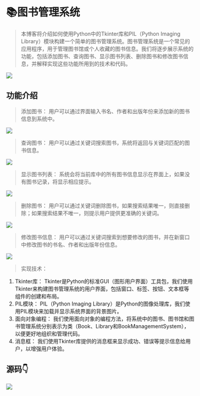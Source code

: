 # 📚图书管理系统


<MyGlobalComponent />


> 本博客将介绍如何使用Python中的Tkinter库和PIL（Python Imaging Library）模块构建一个简单的图书管理系统。图书管理系统是一个常见的应用程序，用于管理图书馆或个人收藏的图书信息。我们将逐步展示系统的功能，包括添加图书、查询图书、显示图书列表、删除图书和修改图书信息，并解释实现这些功能所用到的技术和代码。

![](http://cdn.qiniu.liyansheng.top/img/20240603225651.png)
## 功能介绍

> 添加图书： 用户可以通过界面输入书名、作者和出版年份来添加新的图书信息到系统中。

![](http://cdn.qiniu.liyansheng.top/img/0347efc0dfa0fc86e4db28d07d9d70ac.png)

> 查询图书： 用户可以通过关键词搜索图书，系统将返回与关键词匹配的图书信息。


![](http://cdn.qiniu.liyansheng.top/img/7b2ed754ead9368a596f668678608c9f.png)

> 显示图书列表： 系统会将当前库中的所有图书信息显示在界面上，如果没有图书记录，将显示相应提示。


![](http://cdn.qiniu.liyansheng.top/img/ac63cbb0b174477450a43072fa9a4a01.png)

> 删除图书： 用户可以通过关键词删除图书，如果搜索结果唯一，则直接删除；如果搜索结果不唯一，则提示用户提供更准确的关键词。

![](http://cdn.qiniu.liyansheng.top/img/83c3f58c58581e6b7997bbbb9275afb4.png)

> 修改图书信息： 用户可以通过关键词搜索到想要修改的图书，并在新窗口中修改图书的书名、作者和出版年份信息。

![](http://cdn.qiniu.liyansheng.top/img/18b8fc6b706613c52e8282ba2311784d.png)

> 实现技术：

1. Tkinter库： Tkinter是Python的标准GUI（图形用户界面）工具包，我们使用Tkinter来构建图书管理系统的用户界面，包括窗口、标签、按钮、文本框等组件的创建和布局。
2. PIL模块： PIL（Python Imaging Library）是Python的图像处理库，我们使用PIL模块来加载并显示系统界面的背景图片。
3. 面向对象编程： 我们使用面向对象的编程方法，将系统中的图书、图书馆和图书管理系统分别表示为类（Book、Library和BookManagementSystem），以便更好地组织和管理代码。
4. 消息框： 我们使用Tkinter库提供的消息框来显示成功、错误等提示信息给用户，以增强用户体验。

## 源码👇

![](http://cdn.qiniu.liyansheng.top/img/7fcabcdda28d93cf36b80d2ec63c0491.png)
